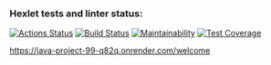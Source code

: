 ### Hexlet tests and linter status:
[![Actions Status](https://github.com/VPactually/java-project-99/actions/workflows/hexlet-check.yml/badge.svg)](https://github.com/VPactually/java-project-99/actions)
[![Build Status](https://github.com/VPactually/java-project-99/actions/workflows/build.yml/badge.svg)](https://github.com/VPactually/java-project-99/actions/workflows/build.yml)
[![Maintainability](https://api.codeclimate.com/v1/badges/647aba9f34b860210bc6/maintainability)](https://codeclimate.com/github/VPactually/java-project-99/maintainability)
[![Test Coverage](https://api.codeclimate.com/v1/badges/647aba9f34b860210bc6/test_coverage)](https://codeclimate.com/github/VPactually/java-project-99/test_coverage)

https://java-project-99-q82q.onrender.com/welcome
